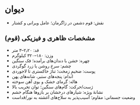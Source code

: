 # دیوان

- نقش: قوم دشمن در زاگرمان؛ عامل ویرانی و کشتار

## مشخصات ظاهری و فیزیکی (قوم)
- قد: ۲٫۲۰–۳ متر
- وزن: ۱۸۰–۳۲۰ کیلوگرم
- چهره: خشن با دندان‌های برآمده؛ فک سنگین
- چشم: سرخ روشن یا زرد گوگردی
- پوست: ضخیمِ زمخت؛ تناژ خاکستری تا لاجوردی
- اندام: پنجه‌های ستبر، شانه‌های پهن
- هاله: گرمای خشک و بوی آهن سوخته
- ژست/حرکت: گام‌های سنگین؛ توان تخریب بالا
- نشانهٔ ویژه: شیارهای درخشان بر بازوها هنگام خشم
- وضعیت جسمانی: مقاوم؛ آسیب‌پذیر به سلاح‌های آغشته به نور/قداست
